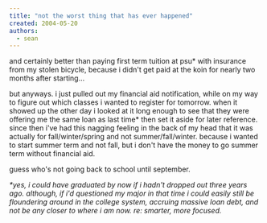 ```yaml
---
title: "not the worst thing that has ever happened"
created: 2004-05-20
authors:
  - sean
---
```


and certainly better than paying first term tuition at psu\* with insurance from my stolen bicycle, because i didn't get paid at the koin for nearly two months after starting...

but anyways. i just pulled out my financial aid notification, while on my way to figure out which classes i wanted to register for tomorrow. when it showed up the other day i looked at it long enough to see that they were offering me the same loan as last time\* then set it aside for later reference. since then i've had this nagging feeling in the back of my head that it was actually for fall/winter/spring and not summer/fall/winter. because i wanted to start summer term and not fall, but i don't have the money to go summer term without financial aid.

guess who's not going back to school until september.

_\*yes, i could have graduated by now if i hadn't dropped out three years ago. although, if i'd questioned my major in that time i could easily still be floundering around in the college system, accruing massive loan debt, and not be any closer to where i am now. re: smarter, more focused._
